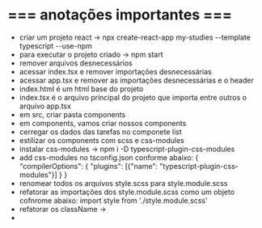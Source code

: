 # === anotações importantes ===

- criar um projeto react -> npx create-react-app my-studies --template typescript --use-npm
- para executar o projeto criado -> npm start
- remover arquivos desnecessários
- acessar index.tsx e remover importações desnecessárias
- acessar app.tsx e remover as importações desnecessárias e o header
- index.html é um html base do projeto
- index.tsx é o arquivo principal do projeto que importa entre outros o arquivo app.tsx
- em src, criar pasta components
- em components, vamos criar nossos components
- cerregar os dados das tarefas no componete list
- estilizar os components com scss e css-modules
- instalar css-modules -> npm i -D typescript-plugin-css-modules
- add css-modules no tsconfig.json conforme abaixo:
    {
        "compilerOptions": {
            "plugins": [{"name": "typescript-plugin-css-modules"}]
        }
    }
- renomear todos os arquivos style.scss para style.module.scss
- refatorar as importações dos style.module.scss como um objeto cofnrome abaixo:
    import style from './style.module.scss'
- refatorar os className -> <div className={style.AppStyle}>
- 